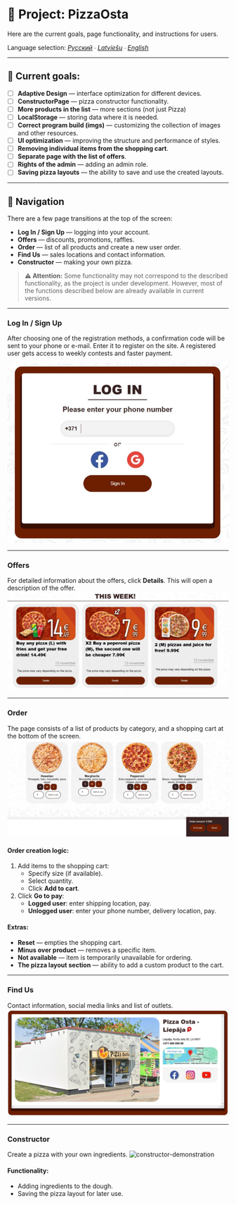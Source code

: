 # 📖 Project: PizzaOsta

Here are the current goals, page functionality, and instructions for users.

Language selection: *[Русский](README_RU.md) ∙ [Latviešu](README_LV.md) ∙ [English](README.md)*

---

## 🚀 Current goals:

- [ ] **Adaptive Design** — interface optimization for different devices.
- [ ] **ConstructorPage** — pizza constructor functionality.
- [ ] **More products in the list** — more sections (not just Pizza)
- [ ] **LocalStorage** — storing data where it is needed.
- [ ] **Correct program build (imgs)** — customizing the collection of images and other resources.
- [ ] **UI optimization** — improving the structure and performance of styles.
- [ ] **Removing individual items from the shopping cart**.
- [ ] **Separate page with the list of offers**.
- [ ] **Rights of the admin** — adding an admin role.
- [ ] **Saving pizza layouts** — the ability to save and use the created layouts.

---

## 🔗 Navigation

There are a few page transitions at the top of the screen:

- **Log In / Sign Up** — logging into your account.
- **Offers** — discounts, promotions, raffles.
- **Order** — list of all products and create a new user order.
- **Find Us** — sales locations and contact information.
- **Constructor** — making your own pizza.

> **⚠️ Attention:** Some functionality may not correspond to the described functionality, as the project is under development. However, most of the functions described below are already available in current versions.

---

### Log In / Sign Up

After choosing one of the registration methods, a confirmation code will be sent to your phone or e-mail. Enter it to register on the site. A registered user gets access to weekly contests and faster payment.

![login-demonstration](./.readme/login.JPG)

---

### Offers

For detailed information about the offers, click **Details**. This will open a description of the offer.
![offers-demonstration](./.readme/offers_week.JPG)

---

### Order

The page consists of a list of products by category, and a shopping cart at the bottom of the screen.
![order-demonstration](./.readme/orders&cart.JPG)

#### Order creation logic:

1. Add items to the shopping cart:
   - Specify size (if available).
   - Select quantity.
   - Click **Add to cart**.
2. Click **Go to pay**:
   - **Logged user**: enter shipping location, pay.
   - **Unlogged user**: enter your phone number, delivery location, pay.

#### Extras:

- **Reset** — empties the shopping cart.
- **Minus over product** — removes a specific item.
- **Not available** — item is temporarily unavailable for ordering.
- **The pizza layout section** — ability to add a custom product to the cart.

---

### Find Us

Contact information, social media links and list of outlets.
![findus-demonstration](./.readme/find-us.JPG)

---

### Constructor

Create a pizza with your own ingredients.
![constructor-demonstration]()

#### Functionality:

- Adding ingredients to the dough.
- Saving the pizza layout for later use.

